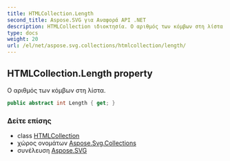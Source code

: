 ```yaml
---
title: HTMLCollection.Length
second_title: Aspose.SVG για Αναφορά API .NET
description: HTMLCollection ιδιοκτησία. Ο αριθμός των κόμβων στη λίστα.
type: docs
weight: 20
url: /el/net/aspose.svg.collections/htmlcollection/length/
---
```

## HTMLCollection.Length property

Ο αριθμός των κόμβων στη λίστα.

```csharp
public abstract int Length { get; }
```

### Δείτε επίσης

* class [HTMLCollection](../)
* χώρος ονομάτων [Aspose.Svg.Collections](../../htmlcollection/)
* συνέλευση [Aspose.SVG](../../../)



